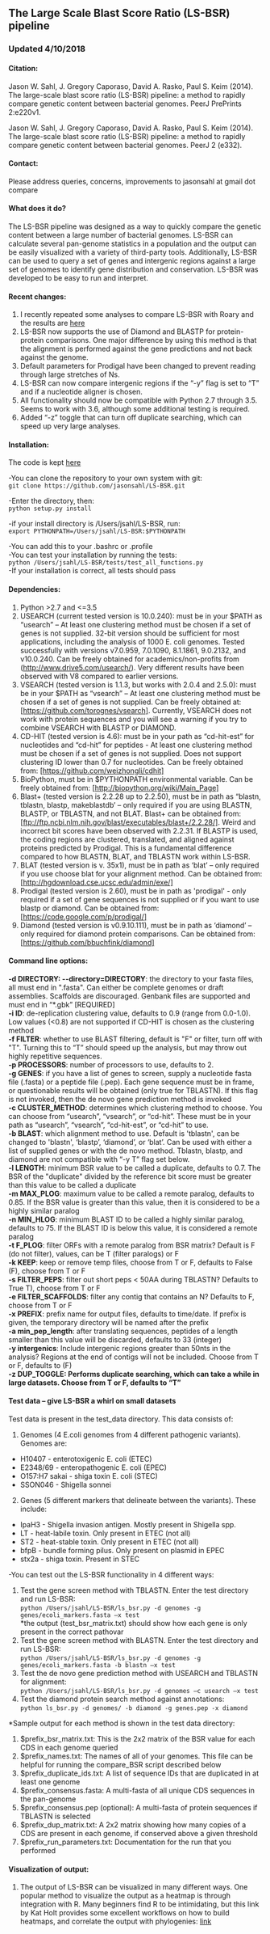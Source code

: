 ## The Large Scale Blast Score Ratio (LS-BSR) pipeline

### Updated 4/10/2018

#### Citation:
Jason W. Sahl, J. Gregory Caporaso, David A. Rasko, Paul S. Keim (2014). The large-scale
blast score ratio (LS-BSR) pipeline: a method to rapidly compare genetic content between
bacterial genomes. PeerJ PrePrints 2:e220v1.

Jason W. Sahl, J. Gregory Caporaso, David A. Rasko, Paul S. Keim (2014). The large-scale
blast score ratio (LS-BSR) pipeline: a method to rapidly compare genetic content between
bacterial genomes. PeerJ 2 (e332).

#### Contact:
Please address queries, concerns, improvements to jasonsahl at gmail dot compare

#### What does it do?
The LS-BSR pipeline was designed as a way to quickly compare the genetic content between
a large number of bacterial genomes. LS-BSR can calculate several pan-genome statistics in a
population and the output can be easily visualized with a variety of third-party tools.
Additionally, LS-BSR can be used to query a set of genes and intergenic regions against a
large set of genomes to identify gene distribution and conservation. LS-BSR was developed to
be easy to run and interpret.

#### Recent changes:
1. I recently repeated some analyses to compare LS-BSR with Roary and the results are [here](https://github.com/jasonsahl/LS-BSR/wiki/Some-thoughts-on-comparing-Roary-to-LS-BSR)
2. LS-BSR now supports the use of Diamond and BLASTP for protein-protein comparisons.
One major difference by using this method is that the alignment is performed against the
gene predictions and not back against the genome.
3. Default parameters for Prodigal have been changed to prevent reading through large
stretches of Ns.
4. LS-BSR can now compare intergenic regions if the “-y” flag is set to “T” and if a nucleotide
aligner is chosen.
5. All functionality should now be compatible with Python 2.7 through 3.5. Seems to work with
3.6, although some additional testing is required.
6. Added “-z” toggle that can turn off duplicate searching, which can speed up very large
analyses.

#### Installation:

The code is kept [here](https://github.com/jasonsahl/LS-BSR.git)

-You can clone the repository to your own system with git:  
```git clone https://github.com/jasonsahl/LS-BSR.git```

-Enter the directory, then:  
```python setup.py install```

-if your install directory is /Users/jsahl/LS-BSR, run:  
```export PYTHONPATH=/Users/jsahl/LS-BSR:$PYTHONPATH```

-You can add this to your .bashrc or .profile  
-You can test your installation by running the tests:  
```python /Users/jsahl/LS-BSR/tests/test_all_functions.py```  
-If your installation is correct, all tests should pass  

#### Dependencies:  
1. Python >2.7 and <=3.5  
2. USEARCH (current tested version is 10.0.240): must be in your $PATH as “usearch” – At least
one clustering method must be chosen if a set of genes is not supplied. 32-bit version
should be sufficient for most applications, including the analysis of 1000 E. coli genomes.
Tested successfully with versions v7.0.959, 7.0.1090, 8.1.1861, 9.0.2132, and v10.0.240. Can
be freely obtained for academics/non-profits from (http://www.drive5.com/usearch/). Very
different results have been observed with V8 compared to earlier versions.  
3. VSEARCH (tested version is 1.1.3, but works with 2.0.4 and 2.5.0): must be in your $PATH as
“vsearch” – At least one clustering method must be chosen if a set of genes is not
supplied. Can be freely obtained at: [https://github.com/torognes/vsearch]. Currently, VSEARCH
does not work with protein sequences and you will see a warning if you try to combine
VSEARCH with BLASTP or DIAMOND.  
4. CD-HIT (tested version is 4.6): must be in your path as “cd-hit-est” for nucleotides and “cd-hit” for peptides - At least one clustering method must be chosen if a set of genes is not
supplied. Does not support clustering ID lower than 0.7 for nucleotides. Can be freely obtained
from: [https://github.com/weizhongli/cdhit]  
5. BioPython, must be in $PYTHONPATH environmental variable. Can be freely obtained from:
[http://biopython.org/wiki/Main_Page]  
6. Blast+ (tested version is 2.2.28 up to 2.2.50), must be in path as “blastn, tblastn, blastp,
makeblastdb’ – only required if you are using BLASTN, BLASTP, or TBLASTN, and not
BLAT. Blast+ can be obtained from: [ftp://ftp.ncbi.nlm.nih.gov/blast/executables/blast+/2.2.28/]. Weird and incorrect bit scores have been observed with 2.2.31. If BLASTP is used, the coding
regions are clustered, translated, and aligned against proteins predicted by Prodigal. This is a
fundamental difference compared to how BLASTN, BLAT, and TBLASTN work within LS-BSR.  
7. BLAT (tested version is v. 35x1), must be in path as ‘blat’ – only required if you use choose
blat for your alignment method. Can be obtained from:
[http://hgdownload.cse.ucsc.edu/admin/exe/]  
8. Prodigal (tested version is 2.60), must be in path as 'prodigal' - only required if a set of gene sequences is not supplied or if you want to use blastp or diamond. Can be obtained from:
[https://code.google.com/p/prodigal/]  
9. Diamond (tested version is v0.9.10.111), must be in path as ‘diamond’ – only required for
diamond protein comparisons. Can be obtained from: [https://github.com/bbuchfink/diamond]  

#### Command line options:
**-d DIRECTORY: --directory=DIRECTORY**: the directory to your fasta files, all must end in ".fasta". Can either be complete genomes or draft assemblies. Scaffolds are discouraged. Genbank files are supported and must end in “*.gbk” [REQUIRED]  
**-i ID**: de-replication clustering value, defaults to 0.9 (range from 0.0-1.0). Low values (<0.8) are not supported if CD-HIT is chosen as the clustering method  
**-f FILTER**: whether to use BLAST filtering, default is "F" or filter, turn off with "T". Turning this to “T” should speed up the analysis, but may throw out highly repetitive sequences.  
**-p PROCESSORS**: number of processors to use, defaults to 2.  
**-g GENES**: if you have a list of genes to screen, supply a nucleotide fasta file (.fasta) or a peptide file (.pep). Each gene sequence must be in frame, or questionable results will be obtained (only true for TBLASTN). If this flag is not invoked, then the de novo gene prediction method is invoked  
**-c CLUSTER_METHOD**: determines which clustering method to choose. You can choose from
“usearch”, “vsearch”, or “cd-hit”. These must be in your path as “usearch”, “vsearch”, “cd-hit-est”, or “cd-hit” to use.  
**-b BLAST**: which alignment method to use. Default is 'tblastn', can be changed to 'blastn', ‘blastp’, ‘diamond’, or ‘blat’. Can be used with either a list of supplied genes or with the de novo method. Tblastn, blastp, and diamond are not compatible with “-y T” flag set below.  
**-l LENGTH**: minimum BSR value to be called a duplicate, defaults to 0.7. The BSR of the "duplicate" divided by the reference bit score must be greater than this value to be called a
duplicate  
**-m MAX_PLOG**: maximum value to be called a remote paralog, defaults to 0.85. If the BSR value
is greater than this value, then it is considered to be a highly similar paralog  
**-n MIN_HLOG**: minimum BLAST ID to be called a highly similar paralog, defaults to 75. If the
BLAST ID is below this value, it is considered a remote paralog  
**-t F_PLOG**: filter ORFs with a remote paralog from BSR matrix? Default is F (do not filter), values, can be T (filter paralogs) or F  
**-k KEEP**: keep or remove temp files, choose from T or F, defaults to False (F), choose from T
or F  
**-s FILTER_PEPS**: filter out short peps < 50AA during TBLASTN? Defaults to True T), choose
from T or F  
**-e FILTER_SCAFFOLDS**: filter any contig that contains an N? Defaults to F, choose from T or
F  
**-x PREFIX**: prefix name for output files, defaults to time/date. If prefix is given, the temporary directory will be named after the prefix  
**-a min_pep_length**: after translating sequences, peptides of a length smaller than this value
will be discarded, defaults to 33 (integer)  
**-y intergenics**: Include intergenic regions greater than 50nts in the analysis? Regions at the
end of contigs will not be included. Choose from T or F, defaults to (F)    
**-z DUP_TOGGLE: Performs duplicate searching, which can take a while in large datasets.
Choose from T or F, defaults to “T”**  

#### Test data – give LS-BSR a whirl on small datasets  
Test data is present in the test_data directory. This data consists of:  
1. Genomes (4 E.coli genomes from 4 different pathogenic variants). Genomes are:  
* H10407 - enterotoxigenic E. coli (ETEC)  
* E2348/69 - enteropathogenic E. coli (EPEC)  
* O157:H7 sakai - shiga toxin E. coli (STEC)  
* SSON046 - Shigella sonnei  
2. Genes (5 different markers that delineate between the variants). These include:
* IpaH3 - Shigella invasion antigen. Mostly present in Shigella spp.  
* LT - heat-labile toxin. Only present in ETEC (not all)  
* ST2 - heat-stable toxin. Only present in ETEC (not all)  
* bfpB - bundle forming pilus. Only present on plasmid in EPEC  
* stx2a - shiga toxin. Present in STEC  

-You can test out the LS-BSR functionality in 4 different ways:    
1. Test the gene screen method with TBLASTN. Enter the test directory and run LS-BSR:  
```python /Users/jsahl/LS-BSR/ls_bsr.py -d genomes -g genes/ecoli_markers.fasta –x test```  
*the output (test_bsr_matrix.txt) should show how each gene is only present in the correct
pathovar  
2. Test the gene screen method with BLASTN. Enter the test directory and run LS-BSR:  
```python /Users/jsahl/LS-BSR/ls_bsr.py -d genomes -g genes/ecoli_markers.fasta -b blastn –x test```  
3. Test the de novo gene prediction method with USEARCH and TBLASTN for alignment:  
```python /Users/jsahl/LS-BSR/ls_bsr.py -d genomes –c usearch –x test```  
4. Test the diamond protein search method against annotations:  
```python ls_bsr.py -d genomes/ -b diamond -g genes.pep -x diamond```  

*Sample output for each method is shown in the test data directory:  
1. $prefix_bsr_matrix.txt: This is the 2x2 matrix of the BSR value for each CDS in each genome
queried  
2. $prefix_names.txt: The names of all of your genomes. This file can be helpful for running the
compare_BSR script described below  
3. $prefix_duplicate_ids.txt: A list of sequence IDs that are duplicated in at least one genome  
4. $prefix_consensus.fasta: A multi-fasta of all unique CDS sequences in the pan-genome  
5. $prefix_consensus.pep (optional): A multi-fasta of protein sequences if TBLASTN is selected  
6. $prefix_dup_matrix.txt: A 2x2 matrix showing how many copies of a CDS are present in each
genome, if conserved above a given threshold  
7. $prefix_run_parameters.txt: Documentation for the run that you performed  

#### Visualization of output:
1. The output of LS-BSR can be visualized in many different ways. One popular method to
visualize the output as a heatmap is through integration with R. Many beginners find R to be
intimidating, but this link by Kat Holt provides some excellent workflows on how to build
heatmaps, and correlate the output with phylogenies: [link](http://bacpathgenomics.wordpress.com/2012/05/25/displaying-data-associated-withphylogenetic-trees/)  

